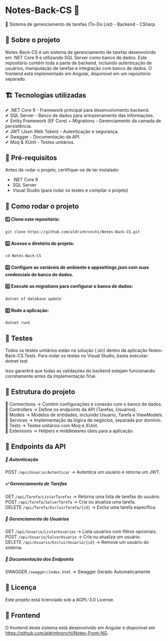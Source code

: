 # Notes-Back-CS 📝

🚀 Sistema de gerenciamento de tarefas (To-Do List) - Backend - CSharp

## 📌 Sobre o projeto
Notes-Back-CS é um sistema de gerenciamento de tarefas desenvolvido em .NET Core 9 e utilizando SQL Server como banco de dados.
Este repositório contém toda a parte de backend, incluindo autenticação de usuários, manipulação de tarefas e integração com banco de dados.
O frontend está implementado em Angular, disponível em um repositório separado.

## 🏗️ Tecnologias utilizadas
✔ .NET Core 9 - Framework principal para desenvolvimento backend. <br/>
✔ SQL Server - Banco de dados para armazenamento das informações.<br/>
✔ Entity Framework (EF Core) + Migrations - Gerenciamento da camada de persistência.<br/>
✔ JWT (Json Web Token) - Autenticação e segurança.<br/>
✔ Swagger - Documentação da API.<br/>
✔ Moq & XUnit - Testes unitários.<br/>

## 🔧 Pré-requisitos
Antes de rodar o projeto, certifique-se de ter instalado:
- .NET Core 9
- SQL Server
- Visual Studio (para rodar os testes e compilar o projeto)

## 🚀 Como rodar o projeto

#### 1️⃣ Clone este repositório:
```git clone https://github.com/aldrinhronchi/Notes-Back-CS.git```

#### 2️⃣ Acesse o diretório do projeto:
```cd Notes-Back-CS```

#### 3️⃣ Configure as variáveis de ambiente e appsettings.json com suas credenciais do banco de dados.

#### 4️⃣ Execute as migrations para configurar o banco de dados:
```dotnet ef database update```

#### 5️⃣ Rode a aplicação:
```dotnet runS```

## 🧪 Testes
Todos os testes unitários estão na solução (.sln) dentro da aplicação Notes-Back-CS.Tests.
Para rodar os testes no Visual Studio, basta executar:
dotnet test


Isso garantirá que todas as validações do backend estejam funcionando corretamente antes da implementação final.

## 📌 Estrutura do projeto
📂 Connections → Contém configurações e conexão com o banco de dados.<br/>
📂 Controllers → Define os endpoints da API (Tarefas, Usuários).<br/>
📂 Models → Modelos de entidades, incluindo Usuario, Tarefa e ViewModels.<br/>
📂 Services → Implementação da lógica de negócios, separada por domínio.<br/>
📂 Tests → Testes unitários com Moq e XUnit.<br/>
📂 Extensions → Helpers e middlewares úteis para a aplicação.<br/>

## 📡 Endpoints da API
##### 🔑 Autenticação

POST  ```/api/Usuario/Autenticar``` → Autentica um usuário e retorna um JWT.<br/>
##### ✅ Gerenciamento de Tarefas
GET ```/api/Tarefa/ListarTarefas``` → Retorna uma lista de tarefas do usuário.<br/>
POST ```/api/Tarefa/SalvarTarefa``` → Cria ou atualiza uma tarefa.<br/>
DELETE ```/api/Tarefa/ExcluirTarefa/{id}``` → Exclui uma tarefa específica.<br/>
##### 👤 Gerenciamento de Usuários
GET ```/api/Usuario/ListarUsuarios``` → Lista usuários com filtros opcionais.<br/>
POST ```/api/Usuario/SalvarUsuario``` → Cria ou atualiza um usuário.<br/>
DELETE ```/api/Usuario/ExcluirUsuario/{id}``` → Remove um usuário do sistema.<br/>
##### 📰 Documentação dos Endpoints
SWAGGER ```/swagger/index.html``` → Swagger Gerado Automaticamente
## 📜 Licença
Este projeto está licenciado sob a AGPL-3.0 License.

## 🔗 Frontend
O frontend deste sistema está desenvolvido em Angular e disponível em https://github.com/aldrinhronchi/Notes-Front-NG.
